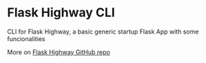 # Flask Highway CLI

CLI for Flask Highway, a basic generic startup Flask App with some funcionalities

More on [Flask Highway GitHub repo](https://github.com/alantelles/flask-highway)